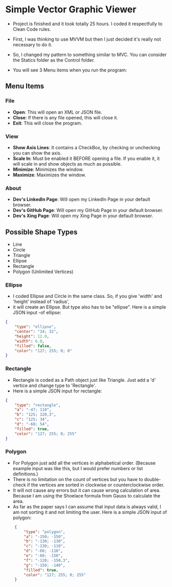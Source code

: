 # Simple Vector Graphic Viewer

- Project is finished and it took totally 25 hours. I coded it respectfully to Clean Code rules. 
- First, I was thinking to use MVVM but then I just decided it's really not necessary to do it. 
- So, I changed my pattern to something similar to MVC. You can consider the Statics folder as the Control folder.

- You will see 3 Menu items when you run the program:

## Menu Items

### File
- **Open**: This will open an XML or JSON file.
- **Close**: If there is any file opened, this will close it.
- **Exit**: This will close the program.

### View
- **Show Axis Lines**: It contains a CheckBox, by checking or unchecking you can show the axis.
- **Scale In**: Must be enabled it BEFORE opening a file. If you enable it, it will scale in and show objects as much as possible.
- **Minimize**: Minimizes the window.
- **Maximize**: Maximizes the window.

### About
- **Dev's LinkedIn Page**: Will open my LinkedIn Page in your default browser.
- **Dev's GitHub Page**: Will open my GitHub Page in your default browser.
- **Dev's Xing Page**: Will open my Xing Page in your default browser.

## Possible Shape Types
- Line
- Circle
- Triangle
- Ellipse
- Rectangle
- Polygon (Unlimited Vertices)

### Ellipse
- I coded Ellipse and Circle in the same class. So, if you give 'width' and 'height' instead of 'radius',
- it will create an Ellipse. But type also has to be "ellipse". Here is a simple JSON input -of ellipse:
```json
{
    "type": "ellipse",
    "center": "14; 32",
    "height": 12.0,
    "width": 6.0,
    "filled": false,
    "color": "127; 255; 0; 0"
}
```
### Rectangle
- Rectangle is coded as a Path object just like Triangle. Just add a 'd' vertice and change type to 'Rectangle'.
- Here is a simple JSON input for rectangle:
```json
{
    "type": "rectangle",
    "a": "-47; 110",
    "b": "125; 120,3",
    "c": "125; 34",
    "d": "-60; 54",
    "filled": true,
    "color": "127; 255; 0; 255"
}
```
### Polygon
- For Polygon just add all the vertices in alphabetical order. (Because example input was like this, but I would prefer numbers or list definitions.) 
- There is no limitation on the count of vertices but you have to double-check if the vertices are sorted in clockwise or counterclockwise order. 
- It will not cause any errors but it can cause wrong calculation of area. Because I am using the Shoelace formula from Gauss to calculate the area. 
- As far as the paper says I can assume that input data is always valid, I am not sorting it and not limiting the user. Here is a simple JSON input of polygon:

```json
    {
        "type": "polygon", 
        "a": "-150; -150", 
        "b": "-130; -130", 
        "c": "-130; -110", 
        "d": "-60; -110", 
        "e": "-60; -150", 
        "f": "-120; -150,3", 
        "g": "-150; -140", 
        "filled": true, 
        "color": "127; 255; 0; 255" 
    }
```